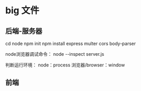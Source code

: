 # big 文件
## 后端-服务器
cd node
npm init
npm install express multer cors body-parser

node浏览器调试命令：
node --inspect server.js

判断运行环境：
node：process
浏览器/browser：window
## 前端